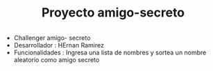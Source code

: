 <h1 align = "center"> Proyecto amigo-secreto</h1>

<img>

- Challenger amigo- secreto
- Desarrollador  : HErnan Ramirez
- Funcionalidades : Ingresa una lista de nombres y sortea un nombre aleatorio como amigo secreto
